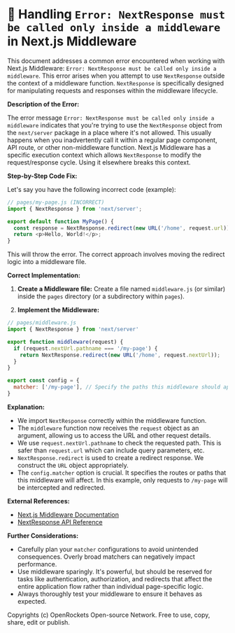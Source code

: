 # 🐞 Handling `Error: NextResponse must be called only inside a middleware` in Next.js Middleware


This document addresses a common error encountered when working with Next.js Middleware: `Error: NextResponse must be called only inside a middleware`. This error arises when you attempt to use `NextResponse` outside the context of a middleware function. `NextResponse` is specifically designed for manipulating requests and responses within the middleware lifecycle.

**Description of the Error:**

The error message `Error: NextResponse must be called only inside a middleware` indicates that you're trying to use the `NextResponse` object from the `next/server` package in a place where it's not allowed. This usually happens when you inadvertently call it within a regular page component, API route, or other non-middleware function.  Next.js Middleware has a specific execution context which allows `NextResponse` to modify the request/response cycle.  Using it elsewhere breaks this context.


**Step-by-Step Code Fix:**

Let's say you have the following incorrect code (example):


```javascript
// pages/my-page.js (INCORRECT)
import { NextResponse } from 'next/server';

export default function MyPage() {
  const response = NextResponse.redirect(new URL('/home', request.url)); //INCORRECT!
  return <p>Hello, World!</p>;
}
```

This will throw the error.  The correct approach involves moving the redirect logic into a middleware file.

**Correct Implementation:**

1. **Create a Middleware file:** Create a file named `middleware.js` (or similar) inside the `pages` directory (or a subdirectory within `pages`).

2. **Implement the Middleware:**

```javascript
// pages/middleware.js
import { NextResponse } from 'next/server'

export function middleware(request) {
  if (request.nextUrl.pathname === '/my-page') {
    return NextResponse.redirect(new URL('/home', request.nextUrl));
  }
}

export const config = {
  matcher: ['/my-page'], // Specify the paths this middleware should apply to
}
```

**Explanation:**

* We import `NextResponse` correctly within the middleware function.
* The `middleware` function now receives the `request` object as an argument, allowing us to access the URL and other request details.
* We use `request.nextUrl.pathname` to check the requested path.  This is safer than `request.url` which can include query parameters, etc.
* `NextResponse.redirect` is used to create a redirect response.  We construct the `URL` object appropriately.
* The `config.matcher` option is crucial. It specifies the routes or paths that this middleware will affect.  In this example, only requests to `/my-page` will be intercepted and redirected.


**External References:**

* [Next.js Middleware Documentation](https://nextjs.org/docs/app/building-your-application/routing/middleware)
* [NextResponse API Reference](https://nextjs.org/docs/api-reference/functions/next-response)


**Further Considerations:**

* Carefully plan your `matcher` configurations to avoid unintended consequences.  Overly broad matchers can negatively impact performance.
*  Use middleware sparingly.  It's powerful, but should be reserved for tasks like authentication, authorization, and redirects that affect the entire application flow rather than individual page-specific logic.
*  Always thoroughly test your middleware to ensure it behaves as expected.



Copyrights (c) OpenRockets Open-source Network. Free to use, copy, share, edit or publish.

